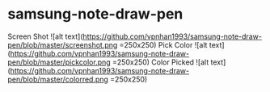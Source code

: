 # samsung-note-draw-pen
Screen Shot
![alt text](https://github.com/vpnhan1993/samsung-note-draw-pen/blob/master/screenshot.png =250x250)
Pick Color
![alt text](https://github.com/vpnhan1993/samsung-note-draw-pen/blob/master/pickcolor.png =250x250)
Color Picked
![alt text](https://github.com/vpnhan1993/samsung-note-draw-pen/blob/master/colorred.png =250x250)

